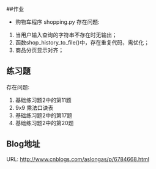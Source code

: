 
##作业
* 购物车程序
shopping.py
存在问题:
1. 当用户输入查询的字符串不存在时无输出；
2. 函数shop_history_to_file()中，存在重复代码，需优化；
3. 商品分页显示对齐；

## 练习题
存在问题:
1. 基础练习题2中的第11题
2. 9x9 乘法口诀表
3. 基础练习题2中的第17题
4. 基础练习题2中的第20题

## Blog地址
URL: http://www.cnblogs.com/aslongas/p/6784668.html
